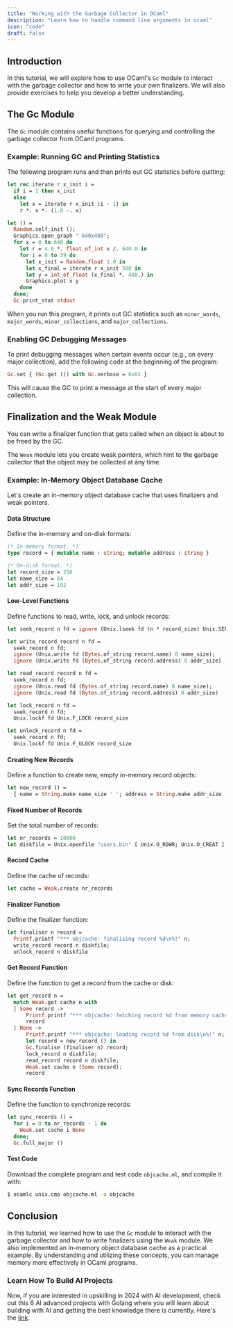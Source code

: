```yaml
---
title: "Working with the Garbage Collector in OCaml"
description: "Learn how to handle command line arguments in ocaml"
icon: "code"
draft: false
---
```


## Introduction

In this tutorial, we will explore how to use OCaml's `Gc` module to interact with the garbage collector and how to write your own finalizers. We will also provide exercises to help you develop a better understanding.

## The Gc Module

The `Gc` module contains useful functions for querying and controlling the garbage collector from OCaml programs.

### Example: Running GC and Printing Statistics

The following program runs and then prints out GC statistics before quitting:

```ocaml
let rec iterate r x_init i =
  if i = 1 then x_init
  else
    let x = iterate r x_init (i - 1) in
    r *. x *. (1.0 -. x)

let () =
  Random.self_init ();
  Graphics.open_graph " 640x480";
  for x = 0 to 640 do
    let r = 4.0 *. float_of_int x /. 640.0 in
    for i = 0 to 39 do
      let x_init = Random.float 1.0 in
      let x_final = iterate r x_init 500 in
      let y = int_of_float (x_final *. 480.) in
      Graphics.plot x y
    done
  done;
  Gc.print_stat stdout
```

When you run this program, it prints out GC statistics such as `minor_words`, `major_words`, `minor_collections`, and `major_collections`.

### Enabling GC Debugging Messages

To print debugging messages when certain events occur (e.g., on every major collection), add the following code at the beginning of the program:

```ocaml
Gc.set { (Gc.get ()) with Gc.verbose = 0x01 }
```

This will cause the GC to print a message at the start of every major collection.

## Finalization and the Weak Module

You can write a finalizer function that gets called when an object is about to be freed by the GC.

The `Weak` module lets you create weak pointers, which hint to the garbage collector that the object may be collected at any time.

### Example: In-Memory Object Database Cache

Let's create an in-memory object database cache that uses finalizers and weak pointers.

#### Data Structure

Define the in-memory and on-disk formats:

```ocaml
(* In-memory format. *)
type record = { mutable name : string; mutable address : string }

(* On-disk format. *)
let record_size = 256
let name_size = 64
let addr_size = 192
```

#### Low-Level Functions

Define functions to read, write, lock, and unlock records:

```ocaml
let seek_record n fd = ignore (Unix.lseek fd (n * record_size) Unix.SEEK_SET)

let write_record record n fd =
  seek_record n fd;
  ignore (Unix.write fd (Bytes.of_string record.name) 0 name_size);
  ignore (Unix.write fd (Bytes.of_string record.address) 0 addr_size)

let read_record record n fd =
  seek_record n fd;
  ignore (Unix.read fd (Bytes.of_string record.name) 0 name_size);
  ignore (Unix.read fd (Bytes.of_string record.address) 0 addr_size)

let lock_record n fd =
  seek_record n fd;
  Unix.lockf fd Unix.F_LOCK record_size

let unlock_record n fd =
  seek_record n fd;
  Unix.lockf fd Unix.F_ULOCK record_size
```

#### Creating New Records

Define a function to create new, empty in-memory record objects:

```ocaml
let new_record () =
  { name = String.make name_size ' '; address = String.make addr_size ' ' }
```

#### Fixed Number of Records

Set the total number of records:

```ocaml
let nr_records = 10000
let diskfile = Unix.openfile "users.bin" [ Unix.O_RDWR; Unix.O_CREAT ] 0o666
```

#### Record Cache

Define the cache of records:

```ocaml
let cache = Weak.create nr_records
```

#### Finalizer Function

Define the finalizer function:

```ocaml
let finaliser n record =
  Printf.printf "*** objcache: finalising record %d\n%!" n;
  write_record record n diskfile;
  unlock_record n diskfile
```

#### Get Record Function

Define the function to get a record from the cache or disk:

```ocaml
let get_record n =
  match Weak.get cache n with
  | Some record ->
      Printf.printf "*** objcache: fetching record %d from memory cache\n%!" n;
      record
  | None ->
      Printf.printf "*** objcache: loading record %d from disk\n%!" n;
      let record = new_record () in
      Gc.finalise (finaliser n) record;
      lock_record n diskfile;
      read_record record n diskfile;
      Weak.set cache n (Some record);
      record
```

#### Sync Records Function

Define the function to synchronize records:

```ocaml
let sync_records () =
  for i = 0 to nr_records - 1 do
    Weak.set cache i None
  done;
  Gc.full_major ()
```

#### Test Code

Download the complete program and test code `objcache.ml`, and compile it with:

```sh
$ ocamlc unix.cma objcache.ml -o objcache
```

## Conclusion

In this tutorial, we learned how to use the `Gc` module to interact with the garbage collector and how to write finalizers using the `Weak` module. We also implemented an in-memory object database cache as a practical example. By understanding and utilizing these concepts, you can manage memory more effectively in OCaml programs.

### Learn How To Build AI Projects

Now, if you are interested in upskilling in 2024 with AI development, check out this 6 AI advanced projects with Golang where you will learn about building with AI and getting the best knowledge there is currently. Here's the [link](https://akhilsharmatech.gumroad.com/l/zgxqq).
